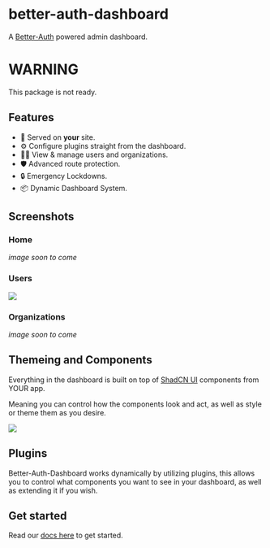 # better-auth-dashboard

A [Better-Auth](https://www.better-auth.com/) powered admin dashboard.

# WARNING

This package is not ready.

## Features

- 🫵 Served on **your** site.
- ⚙️ Configure plugins straight from the dashboard.
- 👮‍♂️ View & manage users and organizations.
- 🛡️ Advanced route protection.
- 🔒 Emergency Lockdowns.
- 📦 Dynamic Dashboard System.

## Screenshots

### Home

_image soon to come_

### Users

<img src="https://raw.githubusercontent.com/Multinite/better-auth-dashboard/refs/heads/main/assets/users-example.png">

### Organizations

_image soon to come_

## Themeing and Components

Everything in the dashboard is built on top of [ShadCN UI](https://ui.shadcn.com/) components from YOUR app.

Meaning you can control how the components look and act, as well as style or theme them as you desire.

<img src="https://raw.githubusercontent.com/Multinite/better-auth-dashboard/refs/heads/main/assets/shadcn-homepage.png">

## Plugins

Better-Auth-Dashboard works dynamically by utilizing plugins, this allows you to control what components you want to see in your dashboard, as well as extending it if you wish.

## Get started

Read our [docs here](https://github.com/Multinite/better-auth-dashboard/blob/main/docs/getting-started.md) to get started.
